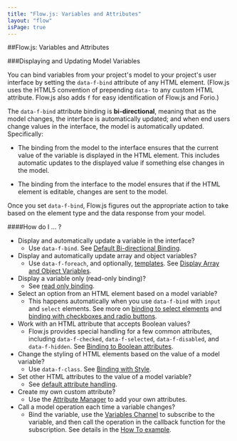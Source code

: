 ```yaml
---
title: "Flow.js: Variables and Attributes"
layout: "flow"
isPage: true
---
```


##Flow.js: Variables and Attributes 

###Displaying and Updating Model Variables


You can bind variables from your project's model to your project's user interface by setting the `data-f-bind` attribute of any HTML element. (Flow.js uses the HTML5 convention of prepending `data-` to any custom HTML attribute. Flow.js also adds `f` for easy identification of Flow.js and Forio.)

The `data-f-bind` attribute binding is **bi-directional**, meaning that as the model changes, the interface is automatically updated; and when end users change values in the interface, the model is automatically updated. Specifically:

* The binding from the model to the interface ensures that the current value of the variable is displayed in the HTML element. This includes automatic updates to the displayed value if something else changes in the model. 

* The binding from the interface to the model ensures that if the HTML element is editable, changes are sent to the model.

Once you set `data-f-bind`, Flow.js figures out the appropriate action to take based on the element type and the data response from your model.

####How do I ... ?

* Display and automatically update a variable in the interface? 
	* Use `data-f-bind`. See [Default Bi-directional Binding](../generated/dom/attributes/binds/default-bind-attr/).
* Display and automatically update array and object variables? 
	* Use `data-f-foreach`, and optionally, [templates](../#templates). See [Display Array and Object Variables](../generated/dom/attributes/foreach/default-foreach-attr/).
* Display a variable only (read-only binding)? 
	* See [read only binding](../generated/dom/attributes/default-attr/).
* Select an option from an HTML element based on a model variable?
	* This happens automatically when you use `data-f-bind` with `input` and `select` elements. See more on [binding to select elements](../generated/dom/attributes/binds/input-bind-attr/) and [binding with checkboxes and radio buttons](../generated/dom/attributes/binds/checkbox-radio-bind-attr/).  
* Work with an HTML attribute that accepts Boolean values?
	* Flow.js provides special handling for a few common attributes, including `data-f-checked`, `data-f-selected`, `data-f-disabled`, and `data-f-hidden`. See [Binding to Boolean attributes](../generated/dom/attributes/boolean-attr/).
* Change the styling of HTML elements based on the value of a model variable? 
	* Use `data-f-class`. See [Binding with Style](../generated/dom/attributes/class-attr/).
* Set other HTML attributes to the value of a model variable?
	* See [default attribute handling](../generated/dom/attributes/default-attr/). 
* Create my own custom attribute? 
	* Use the [Attribute Manager](../generated/dom/attributes/attribute-manager/) to add your own attributes.
* Call a model operation each time a variable changes?
	* Bind the variable, use the [Variables Channel](../generated/channels/variables-channel/) to subscribe to the variable, and then call the operation in the callback function for the subscription. See details in the [How To example](../../how_to/variable_operation/).


